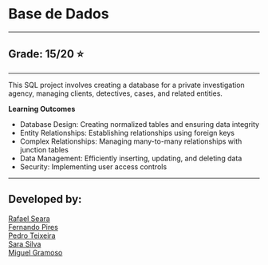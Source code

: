 # Base de Dados
---

## Grade: 15/20 ⭐
---

This SQL project involves creating a database for a private investigation agency, managing clients, detectives, cases, and related entities.

**Learning Outcomes**

- Database Design: Creating normalized tables and ensuring data integrity
- Entity Relationships: Establishing relationships using foreign keys
- Complex Relationships: Managing many-to-many relationships with junction tables
- Data Management: Efficiently inserting, updating, and deleting data
- Security: Implementing user access controls

---

## Developed by:

[Rafael Seara](https://github.com/rafaellseara)<br>
[Fernando Pires](https://github.com/ferjpires)<br>
[Pedro Teixeira](https://github.com/PedroTe010)<br>
[Sara Silva](https://github.com/sarasilv-a)<br>
[Miguel Gramoso](https://github.com/gramosomi)<br>
